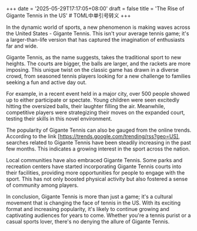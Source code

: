 +++
date = '2025-05-29T17:17:05+08:00'
draft = false
title = 'The Rise of Gigante Tennis in the US' # TOML中单引号转义
+++

In the dynamic world of sports, a new phenomenon is making waves across the United States - Gigante Tennis. This isn't your average tennis game; it's a larger-than-life version that has captured the imagination of enthusiasts far and wide.

Gigante Tennis, as the name suggests, takes the traditional sport to new heights. The courts are bigger, the balls are larger, and the rackets are more imposing. This unique twist on the classic game has drawn in a diverse crowd, from seasoned tennis players looking for a new challenge to families seeking a fun and active day out.

For example, in a recent event held in a major city, over 500 people showed up to either participate or spectate. Young children were seen excitedly hitting the oversized balls, their laughter filling the air. Meanwhile, competitive players were strategizing their moves on the expanded court, testing their skills in this novel environment.

The popularity of Gigante Tennis can also be gauged from the online trends. According to the link [https://trends.google.com/trending/rss?geo=US], searches related to Gigante Tennis have been steadily increasing in the past few months. This indicates a growing interest in the sport across the nation.

Local communities have also embraced Gigante Tennis. Some parks and recreation centers have started incorporating Gigante Tennis courts into their facilities, providing more opportunities for people to engage with the sport. This has not only boosted physical activity but also fostered a sense of community among players.

In conclusion, Gigante Tennis is more than just a game; it's a cultural movement that is changing the face of tennis in the US. With its exciting format and increasing popularity, it's likely to continue growing and captivating audiences for years to come. Whether you're a tennis purist or a casual sports lover, there's no denying the allure of Gigante Tennis.